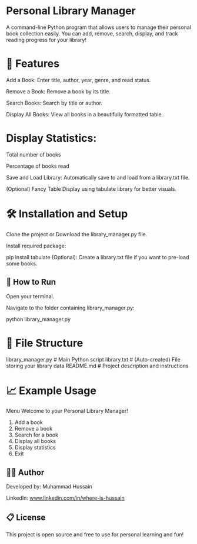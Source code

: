 # Personal Library Manager
A command-line Python program that allows users to manage their personal book collection easily.
You can add, remove, search, display, and track reading progress for your library!

# 📜 Features
Add a Book: Enter title, author, year, genre, and read status.

Remove a Book: Remove a book by its title.

Search Books: Search by title or author.

Display All Books: View all books in a beautifully formatted table.

# Display Statistics:

Total number of books

Percentage of books read

Save and Load Library: Automatically save to and load from a library.txt file.

(Optional) Fancy Table Display using tabulate library for better visuals.

# 🛠 Installation and Setup
Clone the project or Download the library_manager.py file.

Install required package:

pip install tabulate
(Optional): Create a library.txt file if you want to pre-load some books.

## 🚀 How to Run
Open your terminal.

Navigate to the folder containing library_manager.py:


python library_manager.py

# 📂 File Structure

library_manager.py   # Main Python script
library.txt          # (Auto-created) File storing your library data
README.md            # Project description and instructions

# 📈 Example Usage

Menu
Welcome to your Personal Library Manager!
1. Add a book
2. Remove a book
3. Search for a book
4. Display all books
5. Display statistics
6. Exit

## 👨‍💻 Author
Developed by: Muhammad Hussain


LinkedIn: www.linkedin.com/in/where-is-hussain

## 📋 License
This project is open source and free to use for personal learning and fun!
